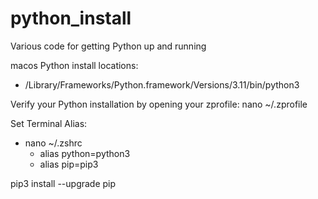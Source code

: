 # python_install
Various code for getting Python up and running

macos Python install locations:
  - /Library/Frameworks/Python.framework/Versions/3.11/bin/python3

Verify your Python installation by opening your zprofile: nano ~/.zprofile

Set Terminal Alias:
 - nano ~/.zshrc
   - alias python=python3
   - alias pip=pip3

pip3 install --upgrade pip
